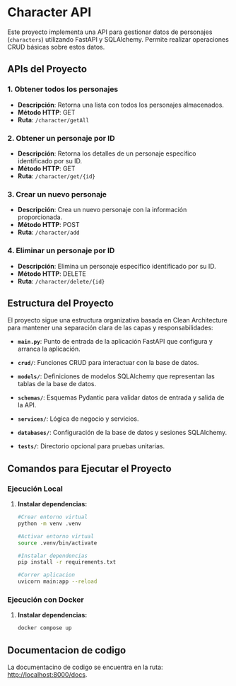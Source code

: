 # Character API

Este proyecto implementa una API para gestionar datos de personajes (`characters`) utilizando FastAPI y SQLAlchemy. Permite realizar operaciones CRUD básicas sobre estos datos.

## APIs del Proyecto

### 1. Obtener todos los personajes

- **Descripción**: Retorna una lista con todos los personajes almacenados.
- **Método HTTP**: GET
- **Ruta**: `/character/getAll`

### 2. Obtener un personaje por ID

- **Descripción**: Retorna los detalles de un personaje específico identificado por su ID.
- **Método HTTP**: GET
- **Ruta**: `/character/get/{id}`

### 3. Crear un nuevo personaje

- **Descripción**: Crea un nuevo personaje con la información proporcionada.
- **Método HTTP**: POST
- **Ruta**: `/character/add`

### 4. Eliminar un personaje por ID

- **Descripción**: Elimina un personaje específico identificado por su ID.
- **Método HTTP**: DELETE
- **Ruta**: `/character/delete/{id}`

## Estructura del Proyecto

El proyecto sigue una estructura organizativa basada en Clean Architecture para mantener una separación clara de las capas y responsabilidades:

  - **`main.py`**: Punto de entrada de la aplicación FastAPI que configura y arranca la aplicación.
  - **`crud/`**: Funciones CRUD para interactuar con la base de datos.
  - **`models/`**: Definiciones de modelos SQLAlchemy que representan las tablas de la base de datos.
  - **`schemas/`**: Esquemas Pydantic para validar datos de entrada y salida de la API.
  - **`services/`**: Lógica de negocio y servicios.

- **`databases/`**: Configuración de la base de datos y sesiones SQLAlchemy.

- **`tests/`**: Directorio opcional para pruebas unitarias.

## Comandos para Ejecutar el Proyecto

### Ejecución Local

1. **Instalar dependencias:**

   ```bash
   #Crear entorno virtual
   python -m venv .venv

   #Activar entorno virtual
   source .venv/bin/activate

   #Instalar dependencias
   pip install -r requirements.txt

   #Correr aplicacion
   uvicorn main:app --reload
   

### Ejecución con Docker

1. **Instalar dependencias:**

   ```bash
   docker compose up


## Documentacion de codigo

La documentacino de codigo se encuentra en la ruta:  [http://localhost:8000/docs](http://localhost:8000/docs).
